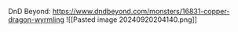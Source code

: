DnD Beyond: https://www.dndbeyond.com/monsters/16831-copper-dragon-wyrmling
![[Pasted image 20240920204140.png]]